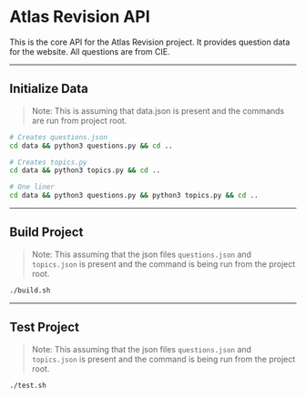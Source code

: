# Atlas Revision API

This is the core API for the Atlas Revision project. It provides question data for the website. All questions are from CIE.

---
## Initialize Data

> Note: This is assuming that data.json is present and the commands are run from project root.

```bash
# Creates questions.json
cd data && python3 questions.py && cd ..

# Creates topics.py
cd data && python3 topics.py && cd ..

# One liner
cd data && python3 questions.py && python3 topics.py && cd ..
```

---
## Build Project

> Note: This assuming that the json files `questions.json` and `topics.json` is present and the command is being run from the project root.

```bash
./build.sh
```

---
## Test Project

> Note: This assuming that the json files `questions.json` and `topics.json` is present and the command is being run from the project root.

```bash
./test.sh
```
